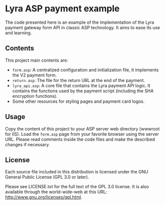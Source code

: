 # Lyra ASP payment example

The code presented here is an example of the implementation of the Lyra payment gateway form API in classic ASP technology. It aims to ease its use and learning.

## Contents

This project main contents are:

* `form.asp`: A centralized configuration and initialization file, it implements the V2 payment form.
* `return.asp`: The file for the return URL at the end of the payment.
* `lyra_api.asp`: A core file that contains the Lyra payment API logic. It contains the functions used by the payment script (including the SHA encryption functions).
* Some other resources for styling pages and payment card logos.

## Usage

Copy the content of this project to your ASP server web directory (wwwroot for IIS). Load the `form.asp` page from your favorite browser using the server URL. Please read comments inside the code files and make the described changes if necessary.

## License

Each source file included in this distribution is licensed under the GNU General Public License (GPL 3.0 or later).

Please see LICENSE.txt for the full text of the GPL 3.0 license. It is also available through the world-wide-web at this URL: http://www.gnu.org/licenses/gpl.html.
